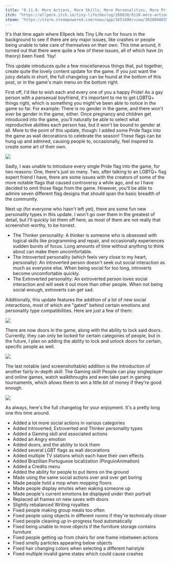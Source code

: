 ```yaml
---
title: "0.11.0: More Actions, More Skills, More Personalities, More Pride!"
itch: "https://ellpeck.itch.io/tiny-life/devlog/260838/0110-more-actions-more-skills-more-personalities-more-pride"
steam: "https://store.steampowered.com/news/app/1651490/view/3028088035178415265"
---
```


It's that time again where Ellpeck lets Tiny Life run for hours in the background to see if there are any major issues, like crashes or people being unable to take care of themselves on their own. This time around, it turned out that there were quite a few of these issues, all of which have (in theory) been fixed. Yay!

This update introduces quite a few miscellaneous things that, put together, create quite the lovely content update for the game. If you just want the juicy details in short, the full changelog can be found at the bottom of this post, or in the game's main menu on the bottom right.

First off, I'd like to wish each and every one of you a happy Pride! As a gay person with a pansexual boyfriend, it's important to me to get LGBTQ+ things right, which is something you might've been able to notice in the game so far. For example: There is no gender in the game, and there won't ever be gender in the game, either. Once pregnancy and children get introduced into the game, you'll naturally be able to select what reproductive abilities each person has, but it won't be bound to gender at all. More to the point of this update, though: I added some Pride flags into the game as wall decorations to celebrate the season! These flags can be hung up and admired, causing people to, occasionally, feel inspired to create some art of their own.

![](https://img.itch.zone/aW1nLzYxMzI2NjIucG5n/original/svbgOL.png)

Sadly, I was unable to introduce every single Pride flag into the game, for two reasons: One, there's just so many. Two, after talking to an LGBTQ+ flag expert friend I have, there are some issues with the creators of some of the more notable flags that caused controversy a while ago, and so I have decided to omit those flags from the game. However, you'll be able to admire seven different flag designs that should span the basic breadth of the community.

Next up (for everyone who hasn't left yet), there are some fun new personality types in this update. I won't go over them in the greatest of detail, but I'll quickly list them off here, as  most of them are not really that screenshot-worthy, to be honest.

- The Thinker personality: A thinker is someone who is obsessed with logical skills like programming and repair, and occasionally experiences sudden bursts of focus. Long amounts of time without anything to think about can make them uncomfortable.
- The Introverted personality (which feels very close to my heart, personally): An introverted person doesn't seek out social interaction as much as everyone else. When being social for too long, introverts become uncomfortable quickly.
- The Extroverted personality: An extroverted person loves social interaction and will seek it out more than other people. When not being social enough, extroverts can get sad.

Additionally, this update features the addition of a lot of new social interactions, most of which are "gated" behind certain emotions and personality type compatibilities. Here are just a few of them:

![](https://img.itch.zone/aW1nLzYxMzI2OTYucG5n/original/764YMF.png)

There are now doors in the game, along with the ability to lock said doors. Currently, they can only be locked for certain categories of people, but in the future, I plan on adding the ability to lock and unlock doors for certain, specific people as well.

![](https://img.itch.zone/aW1nLzYxMzI3MDcucG5n/original/UHYqC9.png)

The last notable (and screenshottable) addition is the introduction of another fairly in-depth skill: The Gaming skill! People can play singleplayer and online games, watch walkthroughs and even take part in gaming tournaments, which allows them to win a little bit of money if they're good enough.

![](https://img.itch.zone/aW1nLzYxMzI3MjIucG5n/original/0oRE2p.png)

As always, here's the full changelog for your enjoyment. It's a pretty long one this time around.

- Added a lot more social actions in various categories
- Added Introverted, Extroverted and Thinker personality types
- Added a Gaming skill and associated actions
- Added an Angry emotion
- Added doors, and the ability to lock them
- Added several LGBT flags as wall decorations
- Added multiple TV stations which each have their own effects
- Added Brazillian Portuguese localization (PinguinAnimation)
- Added a Credits menu
- Added the ability for people to put items on the ground
- Made using the same social actions over and over get boring
- Made people hold a mop when mopping floors
- Made people display emotes when waking someone up
- Made people's current emotions be displayed under their portrait
- Replaced all frames on new saves with doors
- Slightly rebalanced Writing royalties
- Fixed people making group meals too often
- Fixed people using objects in different rooms if they're technically closer
- Fixed people cleaning up in-progress food automatically
- Fixed being unable to move objects if the furniture storage contains furniture
- Fixed people getting up from chairs for one frame inbetween actions
- Fixed smelly particles appearing below objects
- Fixed hair changing colors when selecting a different hairstyle
- Fixed multiple invalid game states which could cause crashes
